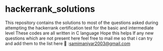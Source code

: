 # hackerrank_solutions
This repository contains the solutions to most of the questions asked during attempting the hackerrank certification test for the basic and intermediate level
These codes are all written in C language 
Hope this helps
If any new questions which are not present here feel free to mail me so that i can try and add them to the list here 
📧 :samimaniyar2003@gmail.com
